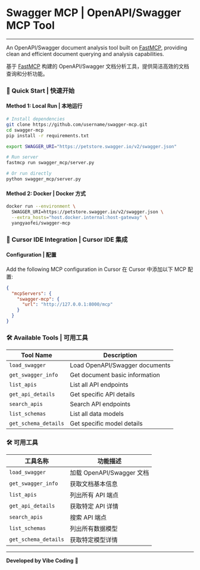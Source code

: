 # Swagger MCP | OpenAPI/Swagger MCP Tool


---


An OpenAPI/Swagger document analysis tool built on [FastMCP](https://gofastmcp.com), providing clean and efficient document querying and analysis capabilities.

基于 [FastMCP](https://gofastmcp.com) 构建的 OpenAPI/Swagger 文档分析工具，提供简洁高效的文档查询和分析功能。

### 🚀 Quick Start | 快速开始

#### Method 1: Local Run | 本地运行

```bash
# Install dependencies
git clone https://github.com/username/swagger-mcp.git
cd swagger-mcp
pip install -r requirements.txt

export SWAGGER_URI="https://petstore.swagger.io/v2/swagger.json"

# Run server
fastmcp run swagger_mcp/server.py

# Or run directly
python swagger_mcp/server.py
```

#### Method 2: Docker | Docker 方式

```bash
docker run --environment \
  SWAGGER_URI=https://petstore.swagger.io/v2/swagger.json \
  --extra_hosts="host.docker.internal:host-gateway" \
  yangyaofei/swagger-mcp
```

### 🔧 Cursor IDE Integration | Cursor IDE 集成

#### Configuration | 配置

Add the following MCP configuration in Cursor 在 Cursor 中添加以下 MCP 配置:

```json
{
  "mcpServers": {
    "swagger-mcp": {
      "url": "http://127.0.0.1:8000/mcp"
    }
  }
}
```

### 🛠️ Available Tools | 可用工具

| Tool Name | Description |
|-----------|-------------|
| `load_swagger` | Load OpenAPI/Swagger documents |
| `get_swagger_info` | Get document basic information |
| `list_apis` | List all API endpoints |
| `get_api_details` | Get specific API details |
| `search_apis` | Search API endpoints |
| `list_schemas` | List all data models |
| `get_schema_details` | Get specific model details |


### 🛠️ 可用工具

| 工具名称 | 功能描述 |
|---------|---------|
| `load_swagger` | 加载 OpenAPI/Swagger 文档 |
| `get_swagger_info` | 获取文档基本信息 |
| `list_apis` | 列出所有 API 端点 |
| `get_api_details` | 获取特定 API 详情 |
| `search_apis` | 搜索 API 端点 |
| `list_schemas` | 列出所有数据模型 |
| `get_schema_details` | 获取特定模型详情 |

---

**Developed by Vibe Coding** 🚀 